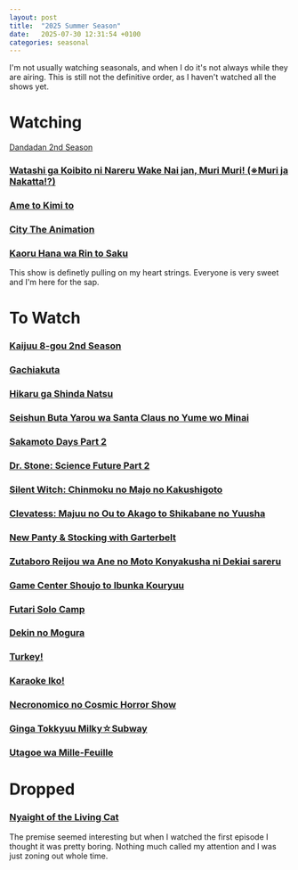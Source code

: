 ```yaml
---
layout: post
title:  "2025 Summer Season"
date:   2025-07-30 12:31:54 +0100
categories: seasonal
---
```

I'm not usually watching seasonals, and when I do it's not always while they are airing.
This is still not the definitive order, as I haven't watched all the shows yet.

# Watching
[Dandadan 2nd Season](https://myanimelist.net/anime/60543/Dandadan_2nd_Season)

### [Watashi ga Koibito ni Nareru Wake Nai jan, Muri Muri! (※Muri ja Nakatta!?)](https://myanimelist.net/anime/60326/Watashi_ga_Koibito_ni_Nareru_Wake_Nai_jan_Muri_Muri_%E2%80%BBMuri_ja_Nakatta)

### [Ame to Kimi to](https://myanimelist.net/anime/59619/Ame_to_Kimi_to)

### [City The Animation](https://myanimelist.net/anime/59898/City_The_Animation)

### [Kaoru Hana wa Rin to Saku](https://myanimelist.net/anime/59845/Kaoru_Hana_wa_Rin_to_Saku)
This show is definetly pulling on my heart strings. Everyone is very sweet and I'm here for the sap.

# To Watch
### [Kaijuu 8-gou 2nd Season](https://myanimelist.net/anime/59177/Kaijuu_8-gou_2nd_Season)

### [Gachiakuta](https://myanimelist.net/anime/59062/Gachiakuta)

### [Hikaru ga Shinda Natsu](https://myanimelist.net/anime/58913/Hikaru_ga_Shinda_Natsu)

### [Seishun Buta Yarou wa Santa Claus no Yume wo Minai](https://myanimelist.net/anime/57433/Seishun_Buta_Yarou_wa_Santa_Claus_no_Yume_wo_Minai)

### [Sakamoto Days Part 2](https://myanimelist.net/anime/60285/Sakamoto_Days_Part_2)

### [Dr. Stone: Science Future Part 2](https://myanimelist.net/anime/61322/Dr_Stone__Science_Future_Part_2)

### [Silent Witch: Chinmoku no Majo no Kakushigoto](https://myanimelist.net/anime/59459/Silent_Witch__Chinmoku_no_Majo_no_Kakushigoto)

### [Clevatess: Majuu no Ou to Akago to Shikabane no Yuusha](https://myanimelist.net/anime/59205/Clevatess__Majuu_no_Ou_to_Akago_to_Shikabane_no_Yuusha)

### [New Panty & Stocking with Garterbelt](https://myanimelist.net/anime/52293/New_Panty___Stocking_with_Garterbelt)

### [Zutaboro Reijou wa Ane no Moto Konyakusha ni Dekiai sareru](https://myanimelist.net/anime/59421/Zutaboro_Reijou_wa_Ane_no_Moto_Konyakusha_ni_Dekiai_sareru)

### [Game Center Shoujo to Ibunka Kouryuu](https://myanimelist.net/anime/59689/Game_Center_Shoujo_to_Ibunka_Kouryuu)

### [Futari Solo Camp](https://myanimelist.net/anime/60665/Futari_Solo_Camp)

### [Dekin no Mogura](https://myanimelist.net/anime/60315/Dekin_no_Mogura)

### [Turkey!](https://myanimelist.net/anime/54028/Turkey)

### [Karaoke Iko!]( https://myanimelist.net/anime/60131/Karaoke_Iko)

### [Necronomico no Cosmic Horror Show](https://myanimelist.net/anime/60505/Necronomico_no_Cosmic_Horror_Show)

### [Ginga Tokkyuu Milky☆Subway](https://myanimelist.net/anime/61274/Ginga_Tokkyuu_Milky%E2%98%86Subway)

### [Utagoe wa Mille-Feuille](https://myanimelist.net/anime/55689/Utagoe_wa_Mille-Feuille)

# Dropped
### [Nyaight of the Living Cat](https://myanimelist.net/anime/58197/Nyaight_of_the_Living_Cat)
The premise seemed interesting but when I watched the first episode I thought it was pretty boring. Nothing much called my attention and I was just zoning out whole time.



